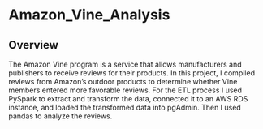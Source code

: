 # Amazon_Vine_Analysis

## Overview

The Amazon Vine program is a service that allows manufacturers and publishers to receive reviews for their products. In this project, I compiled reviews from Amazon’s outdoor products to determine whether Vine members entered more favorable reviews. For the ETL process I used PySpark to extract and transform the data, connected it to an AWS RDS instance, and loaded the transformed data into pgAdmin. Then I used pandas to analyze the reviews. 


